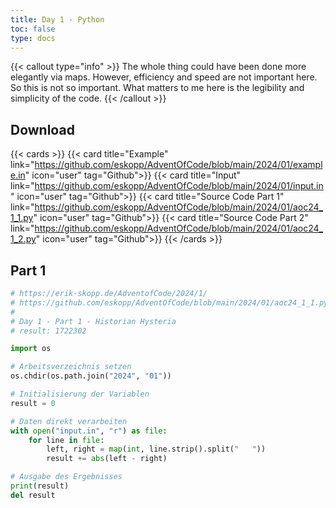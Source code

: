 ```yaml
---
title: Day 1 - Python
toc: false
type: docs
---
```

{{< callout type="info" >}}
The whole thing could have been done more elegantly via maps. However, efficiency and speed are not important here. So this is not so important. What matters to me here is the legibility and simplicity of the code. 
{{< /callout >}}



## Download
{{< cards >}}
{{< card title="Example" link="https://github.com/eskopp/AdventOfCode/blob/main/2024/01/example.in" icon="user" tag="Github">}}
{{< card title="Input" link="https://github.com/eskopp/AdventOfCode/blob/main/2024/01/input.in" icon="user" tag="Github">}}
{{< card title="Source Code Part 1" link="https://github.com/eskopp/AdventOfCode/blob/main/2024/01/aoc24_1_1.py" icon="user" tag="Github">}}
{{< card title="Source Code Part 2" link="https://github.com/eskopp/AdventOfCode/blob/main/2024/01/aoc24_1_2.py" icon="user" tag="Github">}}
{{< /cards >}}




## Part 1
```python {linenos=table,linenostart=1}
# https://erik-skopp.de/AdventofCode/2024/1/
# https://github.com/eskopp/AdventOfCode/blob/main/2024/01/aoc24_1_1.py
#
# Day 1 - Part 1 - Historian Hysteria
# result: 1722302

import os

# Arbeitsverzeichnis setzen
os.chdir(os.path.join("2024", "01"))

# Initialisierung der Variablen
result = 0

# Daten direkt verarbeiten
with open("input.in", "r") as file:
    for line in file:
        left, right = map(int, line.strip().split("   "))
        result += abs(left - right)

# Ausgabe des Ergebnisses
print(result)
del result
```
